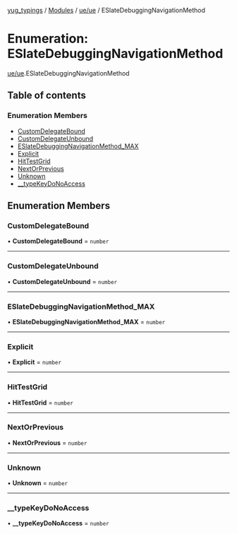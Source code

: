 [yug_typings](../README.md) / [Modules](../modules.md) / [ue/ue](../modules/ue_ue.md) / ESlateDebuggingNavigationMethod

# Enumeration: ESlateDebuggingNavigationMethod

[ue/ue](../modules/ue_ue.md).ESlateDebuggingNavigationMethod

## Table of contents

### Enumeration Members

- [CustomDelegateBound](ue_ue.ESlateDebuggingNavigationMethod.md#customdelegatebound)
- [CustomDelegateUnbound](ue_ue.ESlateDebuggingNavigationMethod.md#customdelegateunbound)
- [ESlateDebuggingNavigationMethod\_MAX](ue_ue.ESlateDebuggingNavigationMethod.md#eslatedebuggingnavigationmethod_max)
- [Explicit](ue_ue.ESlateDebuggingNavigationMethod.md#explicit)
- [HitTestGrid](ue_ue.ESlateDebuggingNavigationMethod.md#hittestgrid)
- [NextOrPrevious](ue_ue.ESlateDebuggingNavigationMethod.md#nextorprevious)
- [Unknown](ue_ue.ESlateDebuggingNavigationMethod.md#unknown)
- [\_\_typeKeyDoNoAccess](ue_ue.ESlateDebuggingNavigationMethod.md#__typekeydonoaccess)

## Enumeration Members

### CustomDelegateBound

• **CustomDelegateBound** = `number`

___

### CustomDelegateUnbound

• **CustomDelegateUnbound** = `number`

___

### ESlateDebuggingNavigationMethod\_MAX

• **ESlateDebuggingNavigationMethod\_MAX** = `number`

___

### Explicit

• **Explicit** = `number`

___

### HitTestGrid

• **HitTestGrid** = `number`

___

### NextOrPrevious

• **NextOrPrevious** = `number`

___

### Unknown

• **Unknown** = `number`

___

### \_\_typeKeyDoNoAccess

• **\_\_typeKeyDoNoAccess** = `number`
